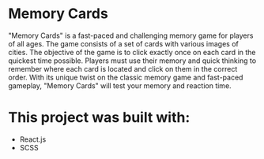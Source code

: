 # Memory Cards
"Memory Cards" is a fast-paced and challenging memory game for players of all ages. The game consists of a set of cards with various images of cities. The objective of the game is to click exactly once on each card in the quickest time possible. Players must use their memory and quick thinking to remember where each card is located and click on them in the correct order. With its unique twist on the classic memory game and fast-paced gameplay, "Memory Cards" will test your memory and reaction time.

# This project was built with:
- React.js
- SCSS